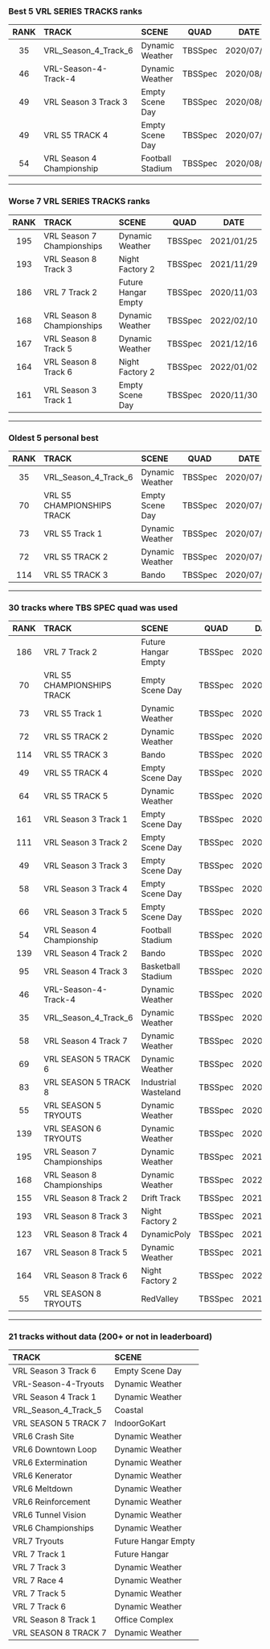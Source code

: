 ### Best 5 VRL SERIES TRACKS ranks
|RANK|TRACK|SCENE|QUAD|DATE|
|:---:|:---|:---|:---:|:---:|
|35|VRL_Season_4_Track_6|Dynamic Weather|TBSSpec|2020/07/18|
|46|VRL-Season-4-Track-4|Dynamic Weather|TBSSpec|2020/08/30|
|49|VRL Season 3 Track 3|Empty Scene Day|TBSSpec|2020/08/30|
|49|VRL S5 TRACK 4|Empty Scene Day|TBSSpec|2020/07/23|
|54|VRL Season 4 Championship|Football Stadium|TBSSpec|2020/08/30|
---
### Worse 7 VRL SERIES TRACKS ranks
|RANK|TRACK|SCENE|QUAD|DATE|
|:---:|:---|:---|:---:|:---:|
|195|VRL Season 7 Championships|Dynamic Weather|TBSSpec|2021/01/25|
|193|VRL Season 8 Track 3|Night Factory 2|TBSSpec|2021/11/29|
|186|VRL 7 Track 2|Future Hangar Empty|TBSSpec|2020/11/03|
|168|VRL Season 8 Championships|Dynamic Weather|TBSSpec|2022/02/10|
|167|VRL Season 8 Track 5|Dynamic Weather|TBSSpec|2021/12/16|
|164|VRL Season 8 Track 6|Night Factory 2|TBSSpec|2022/01/02|
|161|VRL Season 3 Track 1|Empty Scene Day|TBSSpec|2020/11/30|
---
### Oldest 5 personal best
|RANK|TRACK|SCENE|QUAD|DATE|
|:---:|:---|:---|:---:|:---:|
|35|VRL_Season_4_Track_6|Dynamic Weather|TBSSpec|2020/07/18|
|70|VRL S5 CHAMPIONSHIPS TRACK|Empty Scene Day|TBSSpec|2020/07/23|
|73|VRL S5 Track 1|Dynamic Weather|TBSSpec|2020/07/23|
|72|VRL S5 TRACK 2|Dynamic Weather|TBSSpec|2020/07/23|
|114|VRL S5 TRACK 3|Bando|TBSSpec|2020/07/23|
---
### 30 tracks where TBS SPEC quad was used
|RANK|TRACK|SCENE|QUAD|DATE|
|:---:|:---|:---|:---:|:---:|
|186|VRL 7 Track 2|Future Hangar Empty|TBSSpec|2020/11/03|
|70|VRL S5 CHAMPIONSHIPS TRACK|Empty Scene Day|TBSSpec|2020/07/23|
|73|VRL S5 Track 1|Dynamic Weather|TBSSpec|2020/07/23|
|72|VRL S5 TRACK 2|Dynamic Weather|TBSSpec|2020/07/23|
|114|VRL S5 TRACK 3|Bando|TBSSpec|2020/07/23|
|49|VRL S5 TRACK 4|Empty Scene Day|TBSSpec|2020/07/23|
|64|VRL S5 TRACK 5|Dynamic Weather|TBSSpec|2020/07/23|
|161|VRL Season 3 Track 1|Empty Scene Day|TBSSpec|2020/11/30|
|111|VRL Season 3 Track 2|Empty Scene Day|TBSSpec|2020/07/23|
|49|VRL Season 3 Track 3|Empty Scene Day|TBSSpec|2020/08/30|
|58|VRL Season 3 Track 4|Empty Scene Day|TBSSpec|2020/08/30|
|66|VRL Season 3 Track 5|Empty Scene Day|TBSSpec|2020/07/23|
|54|VRL Season 4 Championship|Football Stadium|TBSSpec|2020/08/30|
|139|VRL Season 4 Track 2|Bando|TBSSpec|2020/08/30|
|95|VRL Season 4 Track 3|Basketball Stadium|TBSSpec|2020/08/30|
|46|VRL-Season-4-Track-4|Dynamic Weather|TBSSpec|2020/08/30|
|35|VRL_Season_4_Track_6|Dynamic Weather|TBSSpec|2020/07/18|
|58|VRL Season 4 Track 7|Dynamic Weather|TBSSpec|2020/08/30|
|69|VRL SEASON 5 TRACK 6|Dynamic Weather|TBSSpec|2020/07/23|
|83|VRL SEASON 5 TRACK 8|Industrial Wasteland|TBSSpec|2020/07/23|
|55|VRL SEASON 5 TRYOUTS|Dynamic Weather|TBSSpec|2020/07/23|
|139|VRL SEASON 6 TRYOUTS|Dynamic Weather|TBSSpec|2020/07/23|
|195|VRL Season 7 Championships|Dynamic Weather|TBSSpec|2021/01/25|
|168|VRL Season 8 Championships|Dynamic Weather|TBSSpec|2022/02/10|
|155|VRL Season 8 Track 2|Drift Track|TBSSpec|2021/11/21|
|193|VRL Season 8 Track 3|Night Factory 2|TBSSpec|2021/11/29|
|123|VRL Season 8 Track 4|DynamicPoly|TBSSpec|2021/12/16|
|167|VRL Season 8 Track 5|Dynamic Weather|TBSSpec|2021/12/16|
|164|VRL Season 8 Track 6|Night Factory 2|TBSSpec|2022/01/02|
|55|VRL SEASON 8 TRYOUTS|RedValley|TBSSpec|2021/09/10|
---
### 21 tracks without data (200+ or not in leaderboard)
|TRACK|SCENE|
|:---|:---|
|VRL Season 3 Track 6|Empty Scene Day|
|VRL-Season-4-Tryouts|Dynamic Weather|
|VRL Season 4 Track 1|Dynamic Weather|
|VRL_Season_4_Track_5|Coastal|
|VRL SEASON 5 TRACK 7|IndoorGoKart|
|VRL6 Crash Site|Dynamic Weather|
|VRL6 Downtown Loop|Dynamic Weather|
|VRL6 Extermination|Dynamic Weather|
|VRL6 Kenerator|Dynamic Weather|
|VRL6 Meltdown|Dynamic Weather|
|VRL6 Reinforcement|Dynamic Weather|
|VRL6 Tunnel Vision|Dynamic Weather|
|VRL6 Championships|Dynamic Weather|
|VRL7 Tryouts|Future Hangar Empty|
|VRL 7 Track 1|Future Hangar|
|VRL 7 Track 3|Dynamic Weather|
|VRL 7 Race 4|Dynamic Weather|
|VRL 7 Track 5|Dynamic Weather|
|VRL 7 Track 6|Dynamic Weather|
|VRL Season 8 Track 1|Office Complex|
|VRL SEASON 8 TRACK 7|Dynamic Weather|
